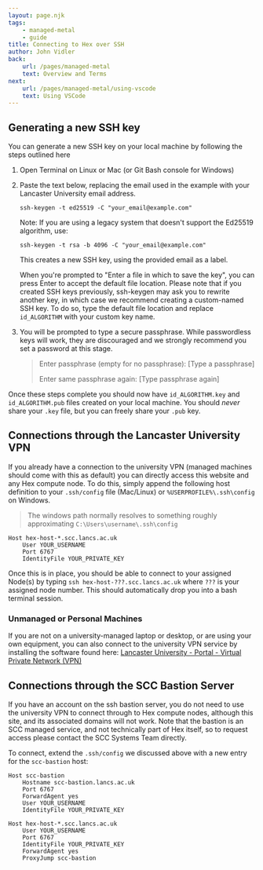 ```yaml
---
layout: page.njk
tags:
    - managed-metal
    - guide
title: Connecting to Hex over SSH
author: John Vidler
back:
    url: /pages/managed-metal
    text: Overview and Terms
next:
    url: /pages/managed-metal/using-vscode
    text: Using VSCode
---
```


## Generating a new SSH key

You can generate a new SSH key on your local machine by following the steps outlined here

1. Open Terminal on Linux or Mac (or Git Bash console for Windows)

2. Paste the text below, replacing the email used in the example with your Lancaster University email address.

   `ssh-keygen -t ed25519 -C "your_email@example.com"`

   Note: If you are using a legacy system that doesn't support the Ed25519 algorithm, use:

   `ssh-keygen -t rsa -b 4096 -C "your_email@example.com"`

   This creates a new SSH key, using the provided email as a label.

   When you're prompted to "Enter a file in which to save the key", you can press Enter to accept the default file
   location. Please note that if you created SSH keys previously, ssh-keygen may ask you to rewrite another key, in
   which case we recommend creating a custom-named SSH key. To do so, type the default file location and replace
   `id_ALGORITHM` with your custom key name.

3. You will be prompted to type a secure passphrase. While passwordless keys will work, they are discouraged and we
   strongly recommend you set a password at this stage.

   > Enter passphrase (empty for no passphrase): [Type a passphrase]
   > 
   > Enter same passphrase again: [Type passphrase again]

Once these steps complete you should now have `id_ALGORITHM.key` and `id_ALGORITHM.pub` files created on your local machine.
You should _never_ share your `.key` file, but you can freely share your `.pub` key.

## Connections through the Lancaster University VPN

If you already have a connection to the university VPN (managed machines should come with this as default) you can directly
access this website and any Hex compute node. To do this, simply append the following host definition to your `.ssh/config`
file (Mac/Linux) or `%USERPROFILE%\.ssh\config` on Windows.

> The windows path normally resolves to something roughly approximating `C:\Users\username\.ssh\config`

```
Host hex-host-*.scc.lancs.ac.uk
    User YOUR_USERNAME
    Port 6767
    IdentityFile YOUR_PRIVATE_KEY
```

Once this is in place, you should be able to connect to your assigned Node(s) by typing `ssh hex-host-???.scc.lancs.ac.uk`
where `???` is your assigned node number. This should automatically drop you into a bash terminal session.


### Unmanaged or Personal Machines
If you are not on a university-managed laptop or desktop, or are using your own equipment, you can also connect to the
university VPN service by installing the software found here: [Lancaster University - Portal - Virtual Private Network (VPN)](https://portal.lancaster.ac.uk/ask/vpn/)


## Connections through the SCC Bastion Server

If you have an account on the ssh bastion server, you do not need to use the university VPN to connect through to Hex
compute nodes, although this site, and its associated domains will not work. Note that the bastion is an SCC managed
service, and not technically part of Hex itself, so to request access please contact the SCC Systems Team directly.

To connect, extend the `.ssh/config` we discussed above with a new entry for the `scc-bastion` host:

```
Host scc-bastion
    Hostname scc-bastion.lancs.ac.uk
    Port 6767
    ForwardAgent yes
    User YOUR_USERNAME
    IdentityFile YOUR_PRIVATE_KEY

Host hex-host-*.scc.lancs.ac.uk
    User YOUR_USERNAME
    Port 6767
    IdentityFile YOUR_PRIVATE_KEY
    ForwardAgent yes
    ProxyJump scc-bastion
```